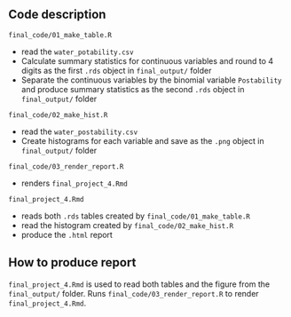 ## Code description

`final_code/01_make_table.R`

  - read the `water_potability.csv` 
  - Calculate summary statistics for continuous variables and round to 4 digits as the first `.rds` object in `final_output/` folder
  - Separate the continuous variables by the binomial variable `Postability` and produce summary statistics as the second `.rds` object in `final_output/` folder

`final_code/02_make_hist.R`

  - read the `water_postability.csv`
  - Create histograms for each variable and save as the `.png` object in `final_output/` folder 
  
`final_code/03_render_report.R`

  - renders `final_project_4.Rmd`

`final_project_4.Rmd`

  - reads both `.rds` tables created by `final_code/01_make_table.R`
  - read the histogram created by `final_code/02_make_hist.R`
  - produce the `.html` report 

## How to produce report 
`final_project_4.Rmd` is used to read both tables and the figure from the `final_output/` folder. Runs `final_code/03_render_report.R` to render `final_project_4.Rmd`. 